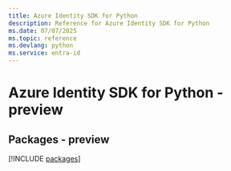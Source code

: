```yaml
---
title: Azure Identity SDK for Python
description: Reference for Azure Identity SDK for Python
ms.date: 07/07/2025
ms.topic: reference
ms.devlang: python
ms.service: entra-id
---
```

# Azure Identity SDK for Python - preview
## Packages - preview
[!INCLUDE [packages](identity-index.md)]